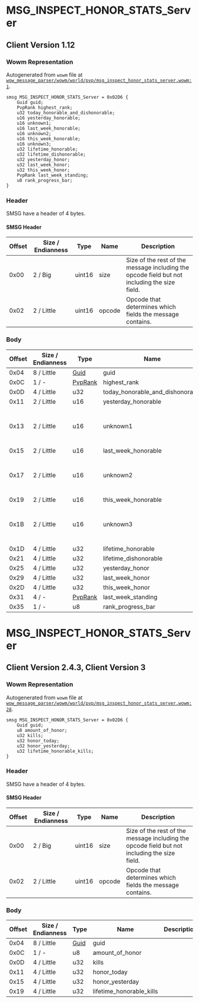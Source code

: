 # MSG_INSPECT_HONOR_STATS_Server

## Client Version 1.12

### Wowm Representation

Autogenerated from `wowm` file at [`wow_message_parser/wowm/world/pvp/msg_inspect_honor_stats_server.wowm:1`](https://github.com/gtker/wow_messages/tree/main/wow_message_parser/wowm/world/pvp/msg_inspect_honor_stats_server.wowm#L1).
```rust,ignore
smsg MSG_INSPECT_HONOR_STATS_Server = 0x02D6 {
    Guid guid;
    PvpRank highest_rank;
    u32 today_honorable_and_dishonorable;
    u16 yesterday_honorable;
    u16 unknown1;
    u16 last_week_honorable;
    u16 unknown2;
    u16 this_week_honorable;
    u16 unknown3;
    u32 lifetime_honorable;
    u32 lifetime_dishonorable;
    u32 yesterday_honor;
    u32 last_week_honor;
    u32 this_week_honor;
    PvpRank last_week_standing;
    u8 rank_progress_bar;
}
```
### Header

SMSG have a header of 4 bytes.

#### SMSG Header

| Offset | Size / Endianness | Type   | Name   | Description |
| ------ | ----------------- | ------ | ------ | ----------- |
| 0x00   | 2 / Big           | uint16 | size   | Size of the rest of the message including the opcode field but not including the size field.|
| 0x02   | 2 / Little        | uint16 | opcode | Opcode that determines which fields the message contains.|

### Body

| Offset | Size / Endianness | Type | Name | Description | Comment |
| ------ | ----------------- | ---- | ---- | ----------- | ------- |
| 0x04 | 8 / Little | [Guid](../spec/packed-guid.md) | guid |  |  |
| 0x0C | 1 / - | [PvpRank](pvprank.md) | highest_rank |  |  |
| 0x0D | 4 / Little | u32 | today_honorable_and_dishonorable |  |  |
| 0x11 | 2 / Little | u16 | yesterday_honorable |  |  |
| 0x13 | 2 / Little | u16 | unknown1 |  | vmangos: Unknown (deprecated, yesterday dishonourable?) |
| 0x15 | 2 / Little | u16 | last_week_honorable |  |  |
| 0x17 | 2 / Little | u16 | unknown2 |  | vmangos: Unknown (deprecated, last week dishonourable?) |
| 0x19 | 2 / Little | u16 | this_week_honorable |  |  |
| 0x1B | 2 / Little | u16 | unknown3 |  | vmangos: Unknown (deprecated, this week dishonourable?) |
| 0x1D | 4 / Little | u32 | lifetime_honorable |  |  |
| 0x21 | 4 / Little | u32 | lifetime_dishonorable |  |  |
| 0x25 | 4 / Little | u32 | yesterday_honor |  |  |
| 0x29 | 4 / Little | u32 | last_week_honor |  |  |
| 0x2D | 4 / Little | u32 | this_week_honor |  |  |
| 0x31 | 4 / - | [PvpRank](pvprank.md) | last_week_standing |  |  |
| 0x35 | 1 / - | u8 | rank_progress_bar |  |  |

# MSG_INSPECT_HONOR_STATS_Server

## Client Version 2.4.3, Client Version 3

### Wowm Representation

Autogenerated from `wowm` file at [`wow_message_parser/wowm/world/pvp/msg_inspect_honor_stats_server.wowm:28`](https://github.com/gtker/wow_messages/tree/main/wow_message_parser/wowm/world/pvp/msg_inspect_honor_stats_server.wowm#L28).
```rust,ignore
smsg MSG_INSPECT_HONOR_STATS_Server = 0x02D6 {
    Guid guid;
    u8 amount_of_honor;
    u32 kills;
    u32 honor_today;
    u32 honor_yesterday;
    u32 lifetime_honorable_kills;
}
```
### Header

SMSG have a header of 4 bytes.

#### SMSG Header

| Offset | Size / Endianness | Type   | Name   | Description |
| ------ | ----------------- | ------ | ------ | ----------- |
| 0x00   | 2 / Big           | uint16 | size   | Size of the rest of the message including the opcode field but not including the size field.|
| 0x02   | 2 / Little        | uint16 | opcode | Opcode that determines which fields the message contains.|

### Body

| Offset | Size / Endianness | Type | Name | Description | Comment |
| ------ | ----------------- | ---- | ---- | ----------- | ------- |
| 0x04 | 8 / Little | [Guid](../spec/packed-guid.md) | guid |  |  |
| 0x0C | 1 / - | u8 | amount_of_honor |  |  |
| 0x0D | 4 / Little | u32 | kills |  |  |
| 0x11 | 4 / Little | u32 | honor_today |  |  |
| 0x15 | 4 / Little | u32 | honor_yesterday |  |  |
| 0x19 | 4 / Little | u32 | lifetime_honorable_kills |  |  |


